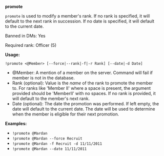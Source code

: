 **promote**

`promote` is used to modify a member's rank. If no rank is specified, it will default to the next rank in succession. If no date is specified, it will default to the current date. 

Banned in DMs: Yes

Required rank: Officer (5)

**Usage:**

`!promote <@Member> [--force|--rank|-f|-r Rank] [--date|-d Date]`

* @Member: A mention of a member on the server. Command will fail if member is not in the database.
* Rank (optional): Value is the *name* of the rank to promote the member to. For ranks like 'Member II' where a space is present, the argument provided should be 'MemberII' with no spaces. If no rank is provided, it will default to the member's next rank.
* Date (optional): The date the promotion was performed. If left empty, the date will default to the current date. The date will be used to determine when the member is eligible for their next promotion.

**Examples:**

* `!promote @Mardan`
* `!promote @Mardan --force Recruit`
* `!promote @Mardan -f Recruit -d 11/11/2011`
* `!promote @Mardan --date 11/11/2011`